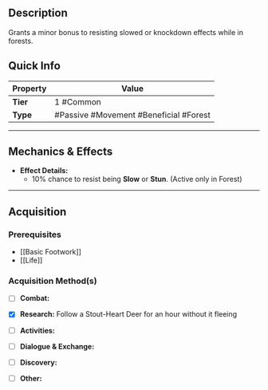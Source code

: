 ## Description
 Grants a minor bonus to resisting slowed or knockdown effects while in forests.

## Quick Info
| Property | Value                                  |
| -------- | -------------------------------------- |
| **Tier** | 1 #Common                              |
| **Type** | #Passive #Movement #Beneficial #Forest |

---

## Mechanics & Effects
- **Effect Details:**
    - 10% chance to resist being **Slow** or **Stun**. (Active only in Forest)

---

## Acquisition
### Prerequisites
- [[Basic Footwork]]
- [[Life]] 

### Acquisition Method(s)
- [ ] **Combat:** 
- [x] **Research:** Follow a Stout-Heart Deer for an hour without it fleeing
- [ ] **Activities:** 
- [ ] **Dialogue & Exchange:** 
- [ ] **Discovery:** 
- [ ] **Other:** 

